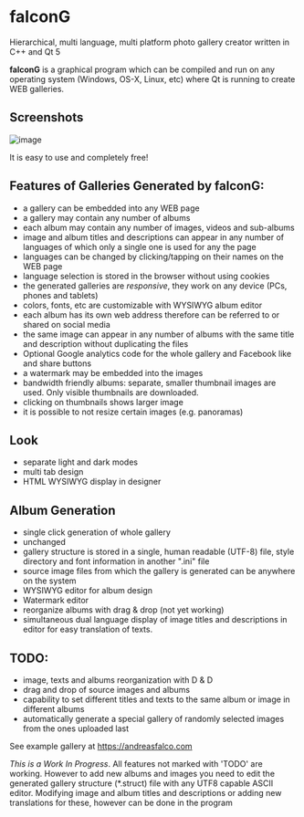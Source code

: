# falconG
Hierarchical, multi language, multi platform photo gallery creator
    written in C++ and Qt 5

**falconG** is a graphical program which can be compiled and 
run on any operating system (Windows, OS-X, Linux, etc) where 
Qt is running to create WEB galleries. 

## Screenshots
![image](https://user-images.githubusercontent.com/37068759/108631608-e444c680-746a-11eb-87ff-e7c7b14d1bc7.png)


It is easy to use and completely free!

## Features of Galleries Generated by **falconG**:

 - a gallery can be embedded into any WEB page
 - a gallery may contain any number of albums
 - each album may contain any number of images, videos and sub-albums
 - image and album titles and descriptions can appear in any 
    number of languages of which only a single one is used 
    for any the page
 - languages can be changed by clicking/tapping on their names
   on the WEB page
 - language selection is stored in the browser without using
   cookies
 - the generated galleries are *responsive*, they work on any 
   device (PCs, phones and tablets)
 - colors, fonts, etc are customizable with WYSIWYG album editor
 - each album has its own web address therefore can be referred
   to or shared on social media
 - the same image can appear in any number of albums with the same
   title and description without duplicating the files
 - Optional Google analytics code for the whole gallery and 
   Facebook like and share buttons
 - a watermark may be embedded into the images
 - bandwidth friendly albums: separate, smaller thumbnail 
   images are used. Only visible thumbnails are downloaded.
 - clicking on thumbnails shows larger image
 - it is possible to not resize certain images (e.g. panoramas)

## Look
 - separate light and dark modes
 - multi tab design
 - HTML WYSIWYG display in designer

## Album Generation

 - single click generation of whole gallery
 - unchanged 
 - gallery structure is stored in a single, human readable (UTF-8) file,
   style directory and font information in another ".ini" file
 - source image files from which the gallery is generated
   can be anywhere on the system
 - WYSIWYG editor for album design
 - Watermark editor
 - reorganize albums with drag & drop (not yet working)
 - simultaneous dual language display of image titles and 
   descriptions in editor for easy translation of texts.

## TODO:
  - image, texts and albums reorganization with D & D
  - drag and drop of source images and albums
  - capability to set different titles and texts to the 
    same album or image in different albums
  - automatically generate a special gallery of randomly 
    selected images from the ones uploaded last

 
See example gallery at https://andreasfalco.com

*This is a Work In Progress*.
All features not marked with 'TODO' are working. However 
to add new albums and images you need to edit the
generated gallery structure (\*.struct) file with any UTF8
capable ASCII editor.
Modifying image and album titles and descriptions or adding
new translations for these, however can be done in the program
